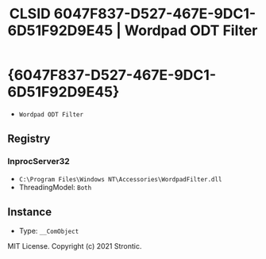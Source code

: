 ﻿---
title: "CLSID 6047F837-D527-467E-9DC1-6D51F92D9E45 | Wordpad ODT Filter"
excerpt: What is COM-Object CLSID 6047F837-D527-467E-9DC1-6D51F92D9E45?
---

# {6047F837-D527-467E-9DC1-6D51F92D9E45}

* `Wordpad ODT Filter`

## Registry


### InprocServer32

* `C:\Program Files\Windows NT\Accessories\WordpadFilter.dll`
* ThreadingModel: `Both`

## Instance

* Type: `__ComObject`

MIT License. Copyright (c) 2021 Strontic.


